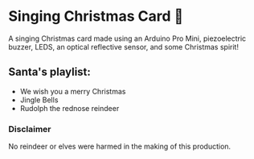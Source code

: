 # Singing Christmas Card 🎅

A singing Christmas card made using an Arduino Pro Mini, piezoelectric buzzer, LEDS, an optical reflective sensor, and some Christmas spirit!

## Santa's playlist:
- We wish you a merry Christmas
- Jingle Bells
- Rudolph the rednose reindeer

### Disclaimer

No reindeer or elves were harmed in the making of this production.  
